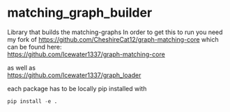 # matching_graph_builder
Library that builds the matching-graphs 
In order to get this to run you need my fork of https://github.com/CheshireCat12/graph-matching-core
which can be found here:  \
https://github.com/Icewater1337/graph-matching-core  


as well as \
https://github.com/Icewater1337/graph_loader

each package has to be locally pip installed with 
```python 
pip install -e .
```

